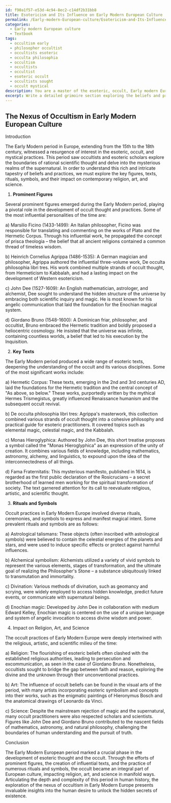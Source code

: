 ```yaml
---
id: f90a1f57-e53d-4c94-8ec2-c14df2b31bb8
title: Esotericism and Its Influence on Early Modern European Culture
permalink: /Early-modern-European-culture/Esotericism-and-Its-Influence-on-Early-Modern-European-Culture/
categories:
  - Early modern European culture
  - Textbook
tags:
  - occultism early
  - philosopher occultist
  - occultists esoteric
  - occulta philosophia
  - occultism
  - occultists
  - occultist
  - esoteric occult
  - occultists sought
  - occult mystical
description: You are a master of the esoteric, occult, Early modern European culture and education, you have written many textbooks on the subject in ways that provide students with rich and deep understanding of the subject. You are being asked to write textbook-like sections on a topic and you do it with full context, explainability, and reliability in accuracy to the true facts of the topic at hand, in a textbook style that a student would easily be able to learn from, in a rich, engaging, and contextual way. Always include relevant context (such as formulas and history), related concepts, and in a way that someone can gain deep insights from.
excerpt: Write a detailed grimoire section exploring the beliefs and practices of occultists and esoteric scholars within the context of Early Modern European culture, delving into prominent figures, key texts, and prevalent rituals and symbols of the time, as well as their relation to contemporary religion, art, and science.
---
```


## The Nexus of Occultism in Early Modern European Culture

Introduction

The Early Modern period in Europe, extending from the 15th to the 18th century, witnessed a resurgence of interest in the esoteric, occult, and mystical practices. This period saw occultists and esoteric scholars explore the boundaries of rational scientific thought and delve into the mysterious realms of the supernatural. In order to understand this rich and intricate tapestry of beliefs and practices, we must explore the key figures, texts, rituals, symbols, and their impact on contemporary religion, art, and science.

1. **Prominent Figures**

Several prominent figures emerged during the Early Modern period, playing a pivotal role in the development of occult thought and practices. Some of the most influential personalities of the time are:

a) Marsilio Ficino (1433-1499): An Italian philosopher, Ficino was responsible for translating and commenting on the works of Plato and the Hermetic Corpus. Through his influential work, he propagated the concept of prisca theologia – the belief that all ancient religions contained a common thread of timeless wisdom.

b) Heinrich Cornelius Agrippa (1486-1535): A German magician and philosopher, Agrippa authored the influential three-volume work, De occulta philosophia libri tres. His work combined multiple strands of occult thought, from Hermeticism to Kabbalah, and had a lasting impact on the development of Western esotericism.

c) John Dee (1527-1609): An English mathematician, astrologer, and alchemist, Dee sought to understand the hidden structure of the universe by embracing both scientific inquiry and magic. He is most known for his angelic communication that laid the foundation for the Enochian magical system.

d) Giordano Bruno (1548-1600): A Dominican friar, philosopher, and occultist, Bruno embraced the Hermetic tradition and boldly proposed a heliocentric cosmology. He insisted that the universe was infinite, containing countless worlds, a belief that led to his execution by the Inquisition.

2. **Key Texts**

The Early Modern period produced a wide range of esoteric texts, deepening the understanding of the occult and its various disciplines. Some of the most significant works include:

a) Hermetic Corpus: These texts, emerging in the 2nd and 3rd centuries AD, laid the foundations for the Hermetic tradition and the central concept of "As above, so below." These works, purportedly written by the mythical Hermes Trismegistus, greatly influenced Renaissance humanism and the subsequent occult revival.

b) De occulta philosophia libri tres: Agrippa's masterwork, this collection combined various strands of occult thought into a cohesive philosophy and practical guide for esoteric practitioners. It covered topics such as elemental magic, celestial magic, and the Kabbalah.

c) Monas Hieroglyphica: Authored by John Dee, this short treatise proposes a symbol called the "Monas Hieroglyphica" as an expression of the unity of creation. It combines various fields of knowledge, including mathematics, astronomy, alchemy, and linguistics, to expound upon the idea of the interconnectedness of all things.

d) Fama Fraternitatis: This mysterious manifesto, published in 1614, is regarded as the first public declaration of the Rosicrucians – a secret brotherhood of learned men working for the spiritual transformation of society. The text garnered attention for its call to reevaluate religious, artistic, and scientific thought.

3. **Rituals and Symbols**

Occult practices in Early Modern Europe involved diverse rituals, ceremonies, and symbols to express and manifest magical intent. Some prevalent rituals and symbols are as follows:

a) Astrological talismans: These objects (often inscribed with astrological symbols) were believed to contain the celestial energies of the planets and stars, and were used to induce specific effects or protect against harmful influences.

b) Alchemical symbolism: Alchemists utilized a variety of vivid symbols to represent the various elements, stages of transformation, and the ultimate goal of realizing the Philosopher's Stone – a substance ubiquitously linked to transmutation and immortality.

c) Divination: Various methods of divination, such as geomancy and scrying, were widely employed to access hidden knowledge, predict future events, or communicate with supernatural beings.

d) Enochian magic: Developed by John Dee in collaboration with medium Edward Kelley, Enochian magic is centered on the use of a unique language and system of angelic invocation to access divine wisdom and power.

4. Impact on Religion, Art, and Science

The occult practices of Early Modern Europe were deeply intertwined with the religious, artistic, and scientific milieu of the time:

a) Religion: The flourishing of esoteric beliefs often clashed with the established religious authorities, leading to persecution and excommunication, as seen in the case of Giordano Bruno. Nonetheless, occultists sought to bridge the gap between faith and reason, exploring the divine and the unknown through their unconventional practices.

b) Art: The influence of occult beliefs can be found in the visual arts of the period, with many artists incorporating esoteric symbolism and concepts into their works, such as the enigmatic paintings of Hieronymus Bosch and the anatomical drawings of Leonardo da Vinci.

c) Science: Despite the mainstream rejection of magic and the supernatural, many occult practitioners were also respected scholars and scientists. Figures like John Dee and Giordano Bruno contributed to the nascent fields of mathematics, astronomy, and natural philosophy, challenging the boundaries of human understanding and the pursuit of truth.

Conclusion

The Early Modern European period marked a crucial phase in the development of esoteric thought and the occult. Through the efforts of prominent figures, the creation of influential texts, and the practice of numerous rituals and symbols, the occult became an integral part of European culture, impacting religion, art, and science in manifold ways. Articulating the depth and complexity of this period in human history, the exploration of the nexus of occultism in Early Modern Europe presents invaluable insights into the human desire to unlock the hidden secrets of existence.
